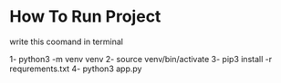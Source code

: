 # How To Run Project
write this coomand in terminal

1- python3 -m venv venv
2- source venv/bin/activate
3- pip3 install -r requrements.txt
4- python3 app.py
